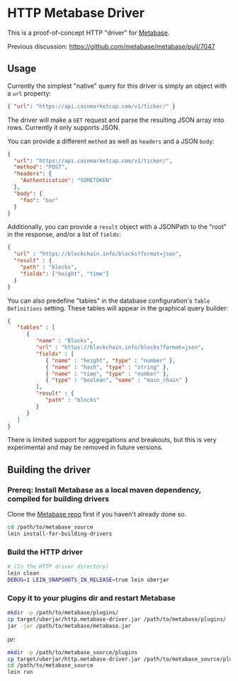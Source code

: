 # HTTP Metabase Driver

This is a proof-of-concept HTTP "driver" for [Metabase](https://metabase.com/).

Previous discussion: https://github.com/metabase/metabase/pull/7047

## Usage

Currently the simplest "native" query for this driver is simply an object with a `url` property:

```json
{ "url": "https://api.coinmarketcap.com/v1/ticker/" }
```

The driver will make a `GET` request and parse the resulting JSON array into rows. Currently it only supports JSON.

You can provide a different `method` as well as `headers` and a JSON `body`:

```json
{
  "url": "https://api.coinmarketcap.com/v1/ticker/",
  "method": "POST",
  "headers": {
    "Authentication": "SOMETOKEN"
  },
  "body": {
    "foo": "bar"
  }
}
```

Additionally, you can provide a `result` object with a JSONPath to the "root" in the response, and/or a list of `fields`:

```json
{
  "url" : "https://blockchain.info/blocks?format=json",
  "result" : {
    "path" : "blocks",
    "fields": ["height", "time"]
  }
}
```

You can also predefine "tables" in the database configuration's `Table Definitions` setting. These tables will appear in the graphical query builder:

```json
{
   "tables" : [
      {
         "name" : "Blocks",
         "url" : "https://blockchain.info/blocks?format=json",
         "fields" : [
            { "name" : "height", "type" : "number" },
            { "name" : "hash", "type" : "string" },
            { "name" : "time", "type" : "number" },
            { "type" : "boolean", "name" : "main_chain" }
         ],
         "result" : {
            "path" : "blocks"
         }
      }
   ]
}
```

There is limited support for aggregations and breakouts, but this is very experimental and may be removed in future versions.

## Building the driver

### Prereq: Install Metabase as a local maven dependency, compiled for building drivers

Clone the [Metabase repo](https://github.com/metabase/metabase) first if you haven't already done so.

```bash
cd /path/to/metabase_source
lein install-for-building-drivers
```

### Build the HTTP driver

```bash
# (In the HTTP driver directory)
lein clean
DEBUG=1 LEIN_SNAPSHOTS_IN_RELEASE=true lein uberjar
```

### Copy it to your plugins dir and restart Metabase

```bash
mkdir -p /path/to/metabase/plugins/
cp target/uberjar/http.metabase-driver.jar /path/to/metabase/plugins/
jar -jar /path/to/metabase/metabase.jar
```

_or:_

```bash
mkdir -p /path/to/metabase_source/plugins
cp target/uberjar/http.metabase-driver.jar /path/to/metabase_source/plugins/
cd /path/to/metabase_source
lein run
```

